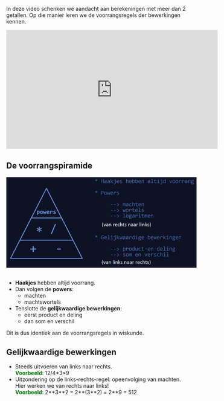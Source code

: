 In deze video schenken we aandacht aan berekeningen met meer dan 2 getallen. Op die manier leren we de voorrangsregels der bewerkingen kennen.

<div align="center">
  <iframe width="560" height="315" src="https://www.youtube.com/embed/N2N80yazET4" title="YouTube video player" frameborder="0" allow="accelerometer; autoplay; clipboard-write; encrypted-media; gyroscope; picture-in-picture; web-share" allowfullscreen></iframe>
</div>

## De voorrangspiramide
<div align="center">
  <img src="media/voorrangsregels.png" align="center" width="550px" data-caption="De voorrangsregels." />
</div>

<br>

<ul>
  <li><b>Haakjes</b> hebben altijd voorrang.</li>
  <li>Dan volgen de <b>powers</b>:
    <ul>
      <li>machten</li>
      <li>machtswortels</li>
    </ul>
    
  </li>
  <li>Tenslotte de <b>gelijkwaardige bewerkingen</b>:
    <ul>
      <li>eerst product en deling</li>
      <li>dan som en verschil</li>
    </ul>
  </li>
</ul>

Dit is dus identiek aan de voorrangsregels in wiskunde.

## Gelijkwaardige bewerkingen
<ul>
  <li>Steeds uitvoeren van links naar rechts.<br>
      <b style="color:green;">Voorbeeld</b>: 12/4*3=9
  </li>
  <li>Uitzondering op de links-rechts-regel: opeenvolging van machten.<br>
      Hier werken we van rechts naar links!<br>
      <b style="color:green;">Voorbeeld</b>: 2**3**2 = 2**(3**2) = 2**9 = 512
  </li>
</ul>
